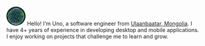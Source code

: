 <img src="/earth.gif" title="REFERENCE: [11] By commotion.tv or @motionaddicts Available at: http://thecommotion.tv/post/117120739614/earf Non-commercial purposes only." width="50" height="50" style="clip-path: circle();"/> Hello! I'm Uno, a software engineer from <a href="https://en.wikipedia.org/wiki/Ulaanbaatar">Ulaanbaatar, Mongolia</a>. I have 4+ years of experience in developing desktop and mobile applications. I enjoy working on projects that challenge me to learn and grow.

<!--
**unobatbayar/unobatbayar** is a ✨ _special_ ✨ repository because its `README.md` (this file) appears on your GitHub profile.

Here are some ideas to get you started:

- 🔭 I’m currently working on ...
- 🌱 I’m currently learning ...
- 👯 I’m looking to collaborate on ...
- 🤔 I’m looking for help with ...
- 💬 Ask me about ...
- 📫 How to reach me: ...
- 😄 Pronouns: ...
- ⚡ Fun fact: ...
-->
